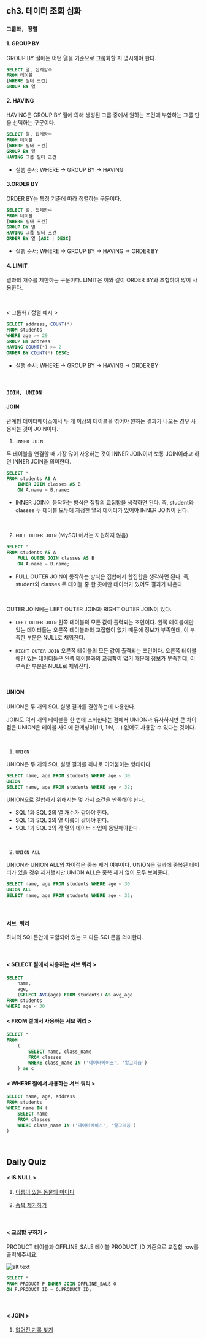 ## ch3. 데이터 조회 심화
### `그룹화, 정렬`
#### 1. GROUP BY
GROUP BY 절에는 어떤 열을 기준으로 그룹화할 지 명시해야 한다.
```sql
SELECT 열, 집계함수
FROM 테이블
[WHERE 필터 조건]
GROUP BY 열
```

#### 2. HAVING
HAVING은 GROUP BY 절에 의해 생성된 그룹 중에서 원하는 조건에 부합하는 그룹 만을 선택하는 구문이다.

```sql
SELECT 열, 집계함수
FROM 테이블
[WHERE 필터 조건]
GROUP BY 열
HAVING 그룹 필터 조건
```

- 실행 순서: WHERE -> GROUP BY -> HAVING

#### 3.ORDER BY
ORDER BY는 특정 기준에 따라 정렬하는 구문이다.

```sql
SELECT 열, 집계함수
FROM 테이블
[WHERE 필터 조건]
GROUP BY 열
HAVING 그룹 필터 조건
ORDER BY 열 [ASC | DESC]
```

- 실행 순서: WHERE -> GROUP BY -> HAVING -> ORDER BY

#### 4. LIMIT
결과의 개수를 제한하는 구문이다. LIMIT은 이와 같이 ORDER BY와 조합하여 많이 사용한다.

<br>

< 그룹화 / 정렬 예시 >

```sql
SELECT address, COUNT(*)
FROM students
WHERE age >= 29
GROUP BY address
HAVING COUNT(*) >= 2
ORDER BY COUNT(*) DESC;
```
- 실행 순서: WHERE -> GROUP BY -> HAVING -> ORDER BY

<br>

### `JOIN, UNION`
#### JOIN
관계형 데이터베이스에서 두 개 이상의 테이블을 엮어야 원하는 결과가 나오는 경우 사용하는 것이 JOIN이다.

1. `INNER JOIN`

두 테이블을 연결할 때 가장 많이 사용하는 것이 INNER JOIN이며 보통 JOIN이라고 하면 INNER JOIN을 의미한다.

```sql
SELECT *
FROM students AS A
	INNER JOIN classes AS B
	ON A.name = B.name;
```
-  INNER JOIN이 동작하는 방식은 집합의 교집합을 생각하면 된다. 즉, student와 classes 두 테이블 모두에 지정한 열의 데이터가 있어야 INNER JOIN이 된다.

<br>

2. `FULL OUTER JOIN` (MySQL에서는 지원하지 않음)

```sql
SELECT *
FROM students AS A
	FULL OUTER JOIN classes AS B
	ON A.name = B.name;
```
- FULL OUTER JOIN이 동작하는 방식은 집합에서 합집합을 생각하면 된다. 즉, student와 classes 두 테이블 중 한 곳에만 데이터가 있어도 결과가 나온다.

<br>

OUTER JOIN에는 LEFT OUTER JOIN과 RIGHT OUTER JOIN이 있다.
- `LEFT OUTER JOIN`
왼쪽 테이블의 모든 값이 출력되는 조인이다. 왼쪽 테이블에만 있는 데이터들는 오른쪽 테이블과의 교집합이 없기 때문에 정보가 부족한데, 이 부족한 부분은 NULL로 채워진다.

- `RIGHT OUTER JOIN`
오른쪽 테이블의 모든 값이 출력되는 조인이다. 오른쪽 테이블에만 있는 데이터들은 왼쪽 테이블과의 교집합이 없기 때문에 정보가 부족한데, 이 부족한 부분은 NULL로 채워진다.

<br>

#### UNION
UNION은 두 개의 SQL 실행 결과를 결합하는데 사용한다.

JOIN도 여러 개의 테이블을 한 번에 조회한다는 점에서 UNION과 유사하지만 큰 차이점은 UNION은 테이블 사이에 관계성이(1:1, 1:N, …) 없어도 사용할 수 있다는 것이다.

<br>

1. `UNION`

UNION은 두 개의 SQL 실행 결과를 하나로 이어붙이는 형태이다.

```sql
SELECT name, age FROM students WHERE age < 30
UNION
SELECT name, age FROM students WHERE age < 32;
```

UNION으로 결합하기 위해서는 몇 가지 조건을 만족해야 한다.

- SQL 1과 SQL 2의 열 개수가 같아야 한다.
- SQL 1과 SQL 2의 열 이름이 같아야 한다.
- SQL 1과 SQL 2의 각 열의 데이터 타입이 동일해야한다.

<br>

2. `UNION ALL`

UNION과 UNION ALL의 차이점은 중복 제거 여부이다. UNION은 결과에 중복된 데이터가 있을 경우 제거했지만 UNION ALL은 중복 제거 없이 모두 보여준다.

```sql
SELECT name, age FROM students WHERE age < 30
UNION ALL
SELECT name, age FROM students WHERE age < 32;
```

<br>

### `서브 쿼리`
하나의 SQL문안에 포함되어 있는 또 다른 SQL문을 의미한다.

<br>

#### < SELECT 절에서 사용하는 서브 쿼리 >
```sql
SELECT
	name,
	age,
	(SELECT AVG(age) FROM students) AS avg_age
FROM students
WHERE age < 30
```

#### < FROM 절에서 사용하는 서브 쿼리 >
```sql
SELECT *
FROM
	(
		SELECT name, class_name
		FROM classes
		WHERE class_name IN ('데이터베이스', '알고리즘')
	) as c
```

#### < WHERE 절에서 사용하는 서브 쿼리 >
```sql
SELECT name, age, address
FROM students
WHERE name IN (
	SELECT name
	FROM classes
	WHERE class_name IN ('데이터베이스', '알고리즘')
)
```

<br>

## Daily Quiz
#### < IS NULL >
1. [이름이 있는 동물의 아이디](https://github.com/zeonzyeon/algorithm-study/tree/main/%ED%94%84%EB%A1%9C%EA%B7%B8%EB%9E%98%EB%A8%B8%EC%8A%A4/1/59407.%E2%80%85%EC%9D%B4%EB%A6%84%EC%9D%B4%E2%80%85%EC%9E%88%EB%8A%94%E2%80%85%EB%8F%99%EB%AC%BC%EC%9D%98%E2%80%85%EC%95%84%EC%9D%B4%EB%94%94)

2. [중복 제거하기](https://github.com/zeonzyeon/algorithm-study/tree/main/%ED%94%84%EB%A1%9C%EA%B7%B8%EB%9E%98%EB%A8%B8%EC%8A%A4/2/59408.%E2%80%85%EC%A4%91%EB%B3%B5%E2%80%85%EC%A0%9C%EA%B1%B0%ED%95%98%EA%B8%B0)

<br>

#### < 교집합 구하기 >
PRODUCT 테이블과 OFFLINE_SALE 테이블 PRODUCT_ID 기준으로 교집합 row를 출력해주세요.

![alt text](/image/productDB.png)

```sql
SELECT *
FROM PRODUCT P INNER JOIN OFFLINE_SALE O
ON P.PRODUCT_ID = O.PRODUCT_ID;
```

<br>

#### < JOIN >
1. [없어진 기록 찾기](https://github.com/zeonzyeon/algorithm-study/tree/main/%ED%94%84%EB%A1%9C%EA%B7%B8%EB%9E%98%EB%A8%B8%EC%8A%A4/3/59042.%E2%80%85%EC%97%86%EC%96%B4%EC%A7%84%E2%80%85%EA%B8%B0%EB%A1%9D%E2%80%85%EC%B0%BE%EA%B8%B0)
